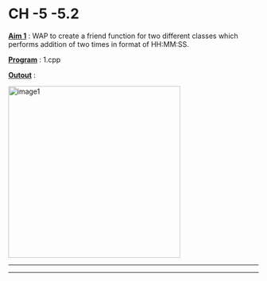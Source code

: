 # CH -5 -5.2

<u>**Aim 1**</u> : WAP to create a friend function for two different classes
which performs addition of two times in format of HH:MM:SS.

<u>**Program**</u> : 1.cpp

<u>**Outout**</u> : 

<img width="346" alt="image1" src="https://user-images.githubusercontent.com/114163761/209756130-3c021a34-fd55-4292-9bd3-dc30805605e3.PNG">

****
****
